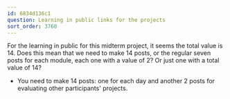 ```yaml
---
id: 6834d136c1
question: Learning in public links for the projects
sort_order: 3760
---
```


For the learning in public for this midterm project, it seems the total value is 14. Does this mean that we need to make 14 posts, or the regular seven posts for each module, each one with a value of 2? Or just one with a total value of 14?

- You need to make 14 posts: one for each day and another 2 posts for evaluating other participants' projects.